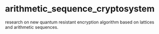 # arithmetic_sequence_cryptosystem
research on new quantum resistant encryption algorithm based on lattices and arithmetic sequences.
